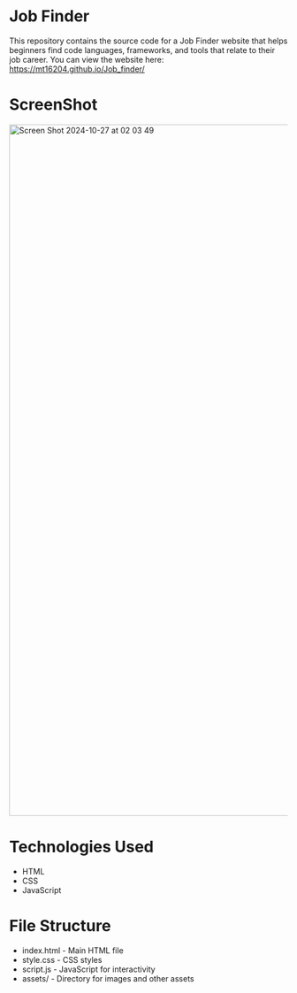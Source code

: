 # Job Finder
This repository contains the source code for a Job Finder website that helps beginners find code languages, frameworks, and tools that relate to their job career. 
You can view the website here: https://mt16204.github.io/Job_finder/

# ScreenShot
<img width="1251" alt="Screen Shot 2024-10-27 at 02 03 49" src="https://github.com/user-attachments/assets/d4037033-2112-49c7-a7d1-9a711ae6b79c">

# Technologies Used
* HTML
* CSS
* JavaScript
  
# File Structure
* index.html - Main HTML file
* style.css - CSS styles
* script.js - JavaScript for interactivity
* assets/ - Directory for images and other assets
